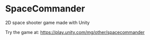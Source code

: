 # SpaceCommander
2D space shooter game made with Unity
  
Try the game at: https://play.unity.com/mg/other/spacecommander

